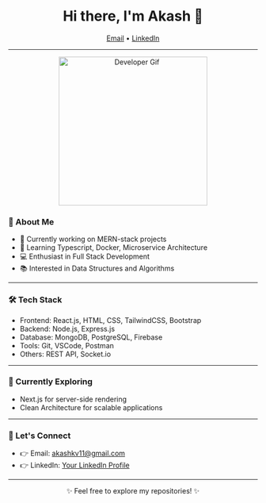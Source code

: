
<h1 align="center">Hi there, I'm Akash 👋</h1>
<p align="center">
  <a href="mailto:akashkv11@gmail.com">Email</a> •
  <a href="https://www.linkedin.com/in/akash-kv-ba6060230/">LinkedIn</a> 
</p>

---

<div align="center">
  <img src="https://media.giphy.com/media/ZVik7pBtu9dNS/giphy.gif" alt="Developer Gif" width="300">
</div>

### 🧠 About Me

- 💼 Currently working on MERN-stack projects
- 🌱 Learning Typescript, Docker, Microservice Architecture
- 💻 Enthusiast in Full Stack Development
- 📚 Interested in Data Structures and Algorithms

---

### 🛠️ Tech Stack

- Frontend: React.js, HTML, CSS, TailwindCSS, Bootstrap
- Backend: Node.js, Express.js
- Database: MongoDB, PostgreSQL, Firebase
- Tools: Git, VSCode, Postman
- Others: REST API, Socket.io

---

### 🚀 Currently Exploring

- Next.js for server-side rendering
- Clean Architecture for scalable applications

---

### 🤝 Let's Connect

- 👉 Email: akashkv11@gmail.com
- 👉 LinkedIn: [Your LinkedIn Profile](https://www.linkedin.com/in/akash-kv-ba6060230/)

---

<p align="center">✨ Feel free to explore my repositories! ✨</p>


